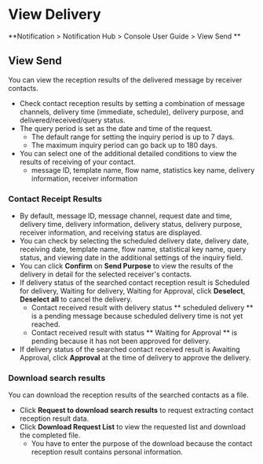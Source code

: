 <style>
.page__rnb .lst_rnb_item .rnb_item:first-of-type a {
    display: inline !important;
}
</style>
<h1>View Delivery</h1>

**Notification > Notification Hub > Console User Guide > View Send **


<span id="contact-delivery-result"></span>

## View Send

You can view the reception results of the delivered message by receiver contacts.

* Check contact reception results by setting a combination of message channels, delivery time (immediate, schedule), delivery purpose, and delivered/received/query status.
* The query period is set as the date and time of the request.
    * The default range for setting the inquiry period is up to 7 days.
    * The maximum inquiry period can go back up to 180 days.
* You can select one of the additional detailed conditions to view the results of receiving of your contact.
    * message ID, template name, flow name, statistics key name, delivery information, receiver information

### Contact Receipt Results

* By default, message ID, message channel, request date and time, delivery time, delivery information, delivery status, delivery purpose, receiver information, and receiving status are displayed.
* You can check by selecting the scheduled delivery date, delivery date, receiving date, template name, flow name, statistical key name, query status, and viewing date in the additional settings of the inquiry field.
* You can click **Confirm** on **Send Purpose** to view the results of the delivery in detail for the selected receiver's contacts.
* If delivery status of the searched contact reception result is Scheduled for delivery, Waiting for delivery, Waiting for Approval, click **Deselect**, **Deselect all** to cancel the delivery.
    * Contact received result with delivery status ** scheduled delivery ** is a pending message because scheduled delivery time is not yet reached.
    * Contact received result with status ** Waiting for Approval ** is pending because it has not been approved for delivery.
* If delivery status of the searched contact received result is Awaiting Approval, click **Approval** at the time of delivery to approve the delivery.

### Download search results
You can download the reception results of the searched contacts as a file.

* Click **Request to download search results** to request extracting contact reception result data.
* Click **Download Request List** to view the requested list and download the completed file.
    * You have to enter the purpose of the download because the contact reception result contains personal information. 